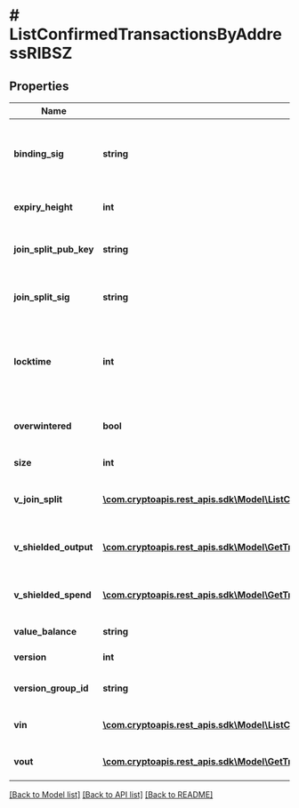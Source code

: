 # # ListConfirmedTransactionsByAddressRIBSZ

## Properties

Name | Type | Description | Notes
------------ | ------------- | ------------- | -------------
**binding_sig** | **string** | It is used to enforce balance of Spend and Output transfers, in order to prevent their replay across transactions. |
**expiry_height** | **int** | Represents a block height after which the transaction will expire. |
**join_split_pub_key** | **string** | Represents an encoding of a JoinSplitSig public validating key. |
**join_split_sig** | **string** | Is used to sign transactions that contain at least one JoinSplit description. |
**locktime** | **int** | Represents the locktime on the transaction on the specific blockchain, i.e. the blockheight at which the transaction is valid. |
**overwintered** | **bool** | \&quot;Overwinter\&quot; is the network upgrade for the Zcash blockchain. |
**size** | **int** | Represents the total size of this transaction. |
**v_join_split** | [**\com.cryptoapis.rest_apis.sdk\Model\ListConfirmedTransactionsByAddressRIBSZVJoinSplitInner[]**](ListConfirmedTransactionsByAddressRIBSZVJoinSplitInner.md) | Represents a sequence of JoinSplit descriptions using BCTV14 proofs. |
**v_shielded_output** | [**\com.cryptoapis.rest_apis.sdk\Model\GetTransactionDetailsByTransactionIDRIBSZVShieldedOutputInner[]**](GetTransactionDetailsByTransactionIDRIBSZVShieldedOutputInner.md) | Object Array representation of transaction output descriptions |
**v_shielded_spend** | [**\com.cryptoapis.rest_apis.sdk\Model\GetTransactionDetailsByTransactionIDRIBSZVShieldedSpendInner[]**](GetTransactionDetailsByTransactionIDRIBSZVShieldedSpendInner.md) | Object Array representation of transaction spend descriptions |
**value_balance** | **string** | Defines the transaction value balance. |
**version** | **int** | Defines the version of the transaction. |
**version_group_id** | **string** | Represents the transaction version group ID. |
**vin** | [**\com.cryptoapis.rest_apis.sdk\Model\ListConfirmedTransactionsByAddressRIBSZVinInner[]**](ListConfirmedTransactionsByAddressRIBSZVinInner.md) | Object Array representation of transaction inputs |
**vout** | [**\com.cryptoapis.rest_apis.sdk\Model\GetTransactionDetailsByTransactionIDRIBSZVoutInner[]**](GetTransactionDetailsByTransactionIDRIBSZVoutInner.md) | Object Array representation of transaction outputs |

[[Back to Model list]](../../README.md#models) [[Back to API list]](../../README.md#endpoints) [[Back to README]](../../README.md)
